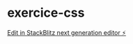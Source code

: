 # exercice-css

[Edit in StackBlitz next generation editor ⚡️](https://stackblitz.com/~/github.com/Natacha04/exercice-css)